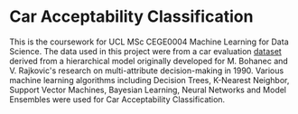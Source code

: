 # Car Acceptability Classification
This is the coursework for UCL MSc CEGE0004 Machine Learning for Data Science.
The data used in this project were from a car evaluation [dataset](https://archive.ics.uci.edu/dataset/19/car+evaluation) derived from a hierarchical model originally developed for M. Bohanec and V. Rajkovic's research on multi-attribute decision-making in 1990.
Various machine learning algorithms including Decision Trees, K-Nearest Neighbor, Support Vector Machines, Bayesian Learning, Neural Networks and Model Ensembles were used for Car Acceptability Classification.
